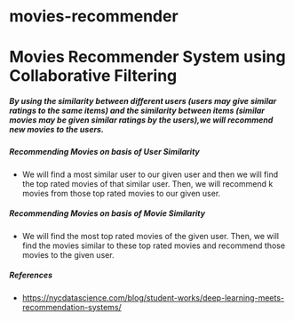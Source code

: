 # movies-recommender
# Movies Recommender System using Collaborative Filtering
##### By using the similarity between different users (users may give similar ratings to the same items) and the similarity between items (similar movies may be given similar ratings by the users),we will recommend new movies to the users.
##### Recommending Movies on basis of User Similarity
* We will find a most similar user to our given user and then we will find the top rated movies of that similar user. Then, we will recommend k movies from those top rated movies to our given user.

##### Recommending Movies on basis of Movie Similarity
* We will find the most top rated movies of the given user. Then, we will find the movies similar to these top rated movies and recommend those movies to the given user.

##### References 
* https://nycdatascience.com/blog/student-works/deep-learning-meets-recommendation-systems/
